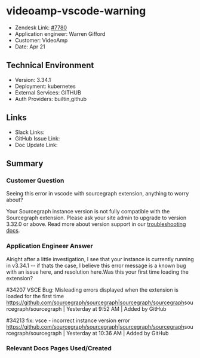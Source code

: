 
# videoamp-vscode-warning <!-- Ticket Title  Hint: include keywords to make it searchable -->

- Zendesk Link: [#7780](https://sourcegraph.zendesk.com/agent/tickets/7780)
- Application engineer: Warren Gifford
- Customer: VideoAmp <!-- Redact if this contains personally identifying information -->
- Date: Apr 21

<!-- Data populated from integration, speak to Ben Gordon or Michael Bali if not working -->
<!-- During Internal team trial, fill missing data manually (we are waiting for all data to sync) -->

## Technical Environment
- Version: 3.34.1​
- Deployment: kubernetes
- External Services: GITHUB
- Auth Providers: builtin,github


## Links
<!-- Data for application engineer manual entry -->
- Slack Links:
- GitHub Issue Link:
- Doc Update Link:

## Summary
### Customer Question

Seeing this error in vscode with sourcegraph extension, anything to worry about?

Your Sourcegraph instance version is not fully compatible with the Sourcegraph extension. Please ask your site admin to upgrade to version 3.32.0 or above. Read more about version support in our [troubleshooting docs](https://docs.sourcegraph.com/admin/how-to/troubleshoot-sg-extension#unsupported-features-by-sourcegraph-version).

### Application Engineer Answer

Alright after a little investigation, I see that your instance is currently running in v3.34.1 -- if thats the case, I believe this error message is a known bug with an issue here, and resolution here.Was this your first time loading the extension?

#34207 VSCE Bug: Misleading errors displayed when the extension is loaded for the first time
<https://github.com/sourcegraph/sourcegraph|sourcegraph/sourcegraph>sourcegraph/sourcegraph | Yesterday at 9:52 AM | Added by GitHub

#34213 fix: vsce - incorrect instance version error
<https://github.com/sourcegraph/sourcegraph|sourcegraph/sourcegraph>sourcegraph/sourcegraph | Yesterday at 10:36 AM | Added by GitHub

### Relevant Docs Pages Used/Created

<!-- Once complete, upload a copy to https://github.com/sourcegraph/support-tools-internal/tree/main/resolved-tickets as a .md file -->
<!-- Name the file 7780.md -->
